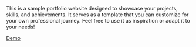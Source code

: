 This is a sample portfolio website designed to showcase your projects, skills, and achievements. It serves as a template that you can customize for your own professional journey. Feel free to use it as inspiration or adapt it to your needs!

[Demo](https://portfolio-v2-marg.netlify.app/)
